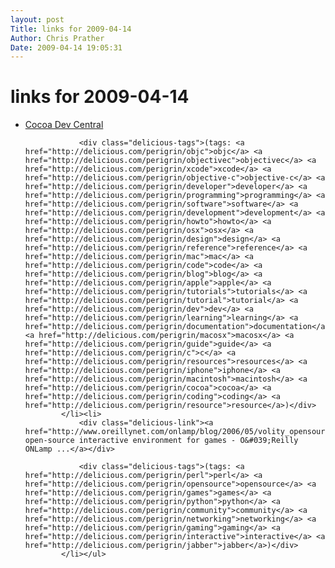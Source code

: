 ```yaml
---
layout: post
Title: links for 2009-04-14  
Author: Chris Prather
Date: 2009-04-14 19:05:31
---
```


# links for 2009-04-14
<ul class="delicious"><li>
                <div class="delicious-link"><a href="http://cocoadevcentral.com/">Cocoa Dev Central</a></div>
                
                <div class="delicious-tags">(tags: <a href="http://delicious.com/perigrin/objc">objc</a> <a href="http://delicious.com/perigrin/objectivec">objectivec</a> <a href="http://delicious.com/perigrin/xcode">xcode</a> <a href="http://delicious.com/perigrin/objective-c">objective-c</a> <a href="http://delicious.com/perigrin/developer">developer</a> <a href="http://delicious.com/perigrin/programming">programming</a> <a href="http://delicious.com/perigrin/software">software</a> <a href="http://delicious.com/perigrin/development">development</a> <a href="http://delicious.com/perigrin/howto">howto</a> <a href="http://delicious.com/perigrin/osx">osx</a> <a href="http://delicious.com/perigrin/design">design</a> <a href="http://delicious.com/perigrin/reference">reference</a> <a href="http://delicious.com/perigrin/mac">mac</a> <a href="http://delicious.com/perigrin/code">code</a> <a href="http://delicious.com/perigrin/blog">blog</a> <a href="http://delicious.com/perigrin/apple">apple</a> <a href="http://delicious.com/perigrin/tutorials">tutorials</a> <a href="http://delicious.com/perigrin/tutorial">tutorial</a> <a href="http://delicious.com/perigrin/dev">dev</a> <a href="http://delicious.com/perigrin/learning">learning</a> <a href="http://delicious.com/perigrin/documentation">documentation</a> <a href="http://delicious.com/perigrin/macosx">macosx</a> <a href="http://delicious.com/perigrin/guide">guide</a> <a href="http://delicious.com/perigrin/c">c</a> <a href="http://delicious.com/perigrin/resources">resources</a> <a href="http://delicious.com/perigrin/iphone">iphone</a> <a href="http://delicious.com/perigrin/macintosh">macintosh</a> <a href="http://delicious.com/perigrin/cocoa">cocoa</a> <a href="http://delicious.com/perigrin/coding">coding</a> <a href="http://delicious.com/perigrin/resource">resource</a>)</div>
            </li><li>
                <div class="delicious-link"><a href="http://www.oreillynet.com/onlamp/blog/2006/05/volity_opensource_interactive.html">Volity: open-source interactive environment for games - O&#039;Reilly ONLamp ...</a></div>
                
                <div class="delicious-tags">(tags: <a href="http://delicious.com/perigrin/perl">perl</a> <a href="http://delicious.com/perigrin/opensource">opensource</a> <a href="http://delicious.com/perigrin/games">games</a> <a href="http://delicious.com/perigrin/python">python</a> <a href="http://delicious.com/perigrin/community">community</a> <a href="http://delicious.com/perigrin/networking">networking</a> <a href="http://delicious.com/perigrin/gaming">gaming</a> <a href="http://delicious.com/perigrin/interactive">interactive</a> <a href="http://delicious.com/perigrin/jabber">jabber</a>)</div>
            </li></ul>
